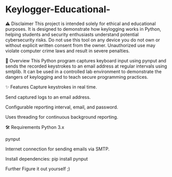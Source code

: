 # Keylogger-Educational-
⚠ Disclaimer
This project is intended solely for ethical and educational purposes.
It is designed to demonstrate how keylogging works in Python, helping students and security enthusiasts understand potential cybersecurity risks.
Do not use this tool on any device you do not own or without explicit written consent from the owner.
Unauthorized use may violate computer crime laws and result in severe penalties.

📌 Overview
This Python program captures keyboard input using pynput and sends the recorded keystrokes to an email address at regular intervals using smtplib.
It can be used in a controlled lab environment to demonstrate the dangers of keylogging and to teach secure programming practices.

✨ Features
Capture keystrokes in real time.

Send captured logs to an email address.

Configurable reporting interval, email, and password.

Uses threading for continuous background reporting.

🛠 Requirements
Python 3.x

pynput

Internet connection for sending emails via SMTP.

Install dependencies:
 pip install pynput


Further Figure it out yourself ;)
